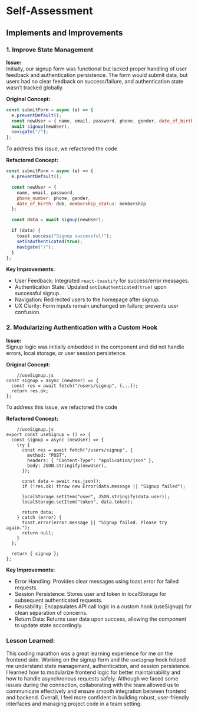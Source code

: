 # Self-Assessment

## Implements and Improvements ##
### 1. Improve State Management ###

**Issue:**  
Initially, our signup form was functional but lacked proper handling of user feedback and authentication persistence. The form would submit data, but users had no clear feedback on success/failure, and authentication state wasn’t tracked globally.  

**Original Concept:**
```//Signup.jsx
const submitForm = async (e) => {
  e.preventDefault();
  const newUser = { name, email, password, phone, gender, date_of_birth: dob, membership_status: membership };
  await signup(newUser);
  navigate("/");
};
```
To address this issue, we refactored the code 

**Refactored Concept:**
```//Signup.jsx
const submitForm = async (e) => {
  e.preventDefault();

  const newUser = {
    name, email, password,
    phone_number: phone, gender,
    date_of_birth: dob, membership_status: membership
  };

  const data = await signup(newUser);

  if (data) {
    toast.success("Signup successful!");
    setIsAuthenticated(true);
    navigate("/");
  }
};
```

**Key Improvements:**
- User Feedback: Integrated `react-toastify` for success/error messages.
- Authentication State: Updated `setIsAuthenticated(true)` upon successful signup.
- Navigation: Redirected users to the homepage after signup.
- UX Clarity: Form inputs remain unchanged on failure; prevents user confusion.

### 2. Modularizing Authentication with a Custom Hook ###

**Issue:**  
Signup logic was initially embedded in the component and did not handle errors, local storage, or user session persistence. 

**Original Concept:**
```
    //useSignup.js
const signup = async (newUser) => {
  const res = await fetch("/users/signup", {...});
  return res.ok;
};

```
To address this issue, we refactored the code 

**Refactored Concept:**
```
    //useSignup.js
export const useSignup = () => {
  const signup = async (newUser) => {
    try {
      const res = await fetch("/users/signup", {
        method: "POST",
        headers: { "Content-Type": "application/json" },
        body: JSON.stringify(newUser),
      });

      const data = await res.json();
      if (!res.ok) throw new Error(data.message || "Signup failed");

      localStorage.setItem("user", JSON.stringify(data.user));
      localStorage.setItem("token", data.token);

      return data;
    } catch (error) {
      toast.error(error.message || "Signup failed. Please try again.");
      return null;
    }
  };

  return { signup };
};

```

**Key Improvements:**
- Error Handling: Provides clear messages using toast.error for failed requests.
- Session Persistence: Stores user and token in localStorage for subsequent authenticated requests.
- Reusability: Encapsulates API call logic in a custom hook (useSignup) for clean separation of concerns.
- Return Data: Returns user data upon success, allowing the component to update state accordingly.

### Lesson Learned: ###
This coding marathon was a great learning experience for me on the frontend side. Working on the signup form and the `useSignup` hook helped me understand state management, authentication, and session persistence. I learned how to modularize frontend logic for better maintainability and how to handle asynchronous requests safely. 
Although we faced some issues during the connection, collaborating with the team allowed us to communicate effectively and ensure smooth integration between frontend and backend. Overall, I feel more confident in building robust, user-friendly interfaces and managing project code in a team setting.